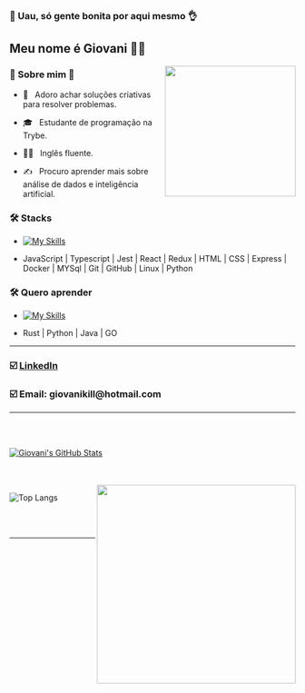 ### 🧐 Uau, só gente bonita por aqui mesmo 👌 <h2> Meu nome é Giovani 🙋‍♂️ </h2>

<img align='right' src="https://media.giphy.com/media/3oKIPnAiaMCws8nOsE/giphy.gif" width="230">

<h3> 🌌 Sobre mim 🗿 </h3>



- 🤔 &nbsp; Adoro achar soluções criativas para resolver problemas.

- 🎓 &nbsp; Estudante de programação na Trybe.

- 👨🏻 &nbsp; Inglês fluente.

- ✍️ &nbsp; Procuro aprender mais sobre análise de dados e inteligência artificial.



<h3>🛠 Stacks</h3>

- [![My Skills](https://skillicons.dev/icons?i=js,ts,jest,react,redux,html,css,express,docker,mysql,git,github,linux,python)](https://skillicons.dev)

- JavaScript | Typescript | Jest | React | Redux | HTML | CSS | Express | Docker | MYSql | Git | GitHub | Linux | Python

<h3>🛠 Quero aprender</h3>

- [![My Skills](https://skillicons.dev/icons?i=rust,py,java,go)](https://skillicons.dev)

- Rust | Python | Java | GO

<hr>

<h3> ☑️ <a href="https://www.linkedin.com/in/giovanikill/">LinkedIn<a/>  </h3>
<h3> ☑️ <b>Email:</b> giovanikill@hotmail.com  </h3>

<hr>  

<br/><br/>

[![Giovani's GitHub Stats](https://github-readme-stats.vercel.app/api?username=GiovaniKill&show_icons=true)](https://github.com/GiovaniKill)

<br/>

<br/>

<img src="https://media.giphy.com/media/9rtpurjbqiqZXbBBet/giphy.gif" width="350" align='right'>

![Top Langs](https://github-readme-stats.vercel.app/api/top-langs/?username=GiovaniKill&show_icons=true)

<br><br>



<hr>


